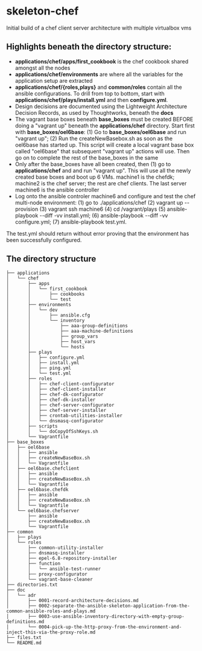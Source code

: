 # skeleton-chef
Initial build of a chef client server architecture with multiple virtualbox vms

## Highlights beneath the directory structure:
* **applications/chef/apps/first_cookbook** is the chef cookbook shared amongst all the nodes
* **applications/chef/environments** are where all the variables for the application setup are extracted
* **applications/chef/{roles,plays}** and **common/roles** contain all the ansible configurations.  To drill from top to bottom, start with **applications/chef/plays/install.yml** and then **configure.yml**.
* Design decisions are documented using the Lightweight Architecture Decision Records, as used by Thoughtworks, beneath the **docs**
* The vagrant base boxes beneath **base\_boxes** must be created BEFORE doing a "vagrant up" beneath the **applications/chef** directory.  Start first with **base\_boxes/oel6base**: (1) Go to **base\_boxes/oel6base** and run "vagrant up"; (2) Run the createNewBasebox.sh as soon as the oel6base has started up.  This script will create a local vagrant base box called "oel6base" that subsequent "vagrant up" actions will use.  Then go on to complete the rest of the base_boxes in the same
* Only after the base_boxes have all been created, then (1) go to **applications/chef** and and run "vagrant up".  This will use all the newly created base boxes and boot up 6 VMs.  machine1 is the chefdk; machine2 is the chef server; the rest are chef clients.  The last server machine6 is the ansible controller
* Log onto the ansible controler machine6 and configure and test the chef multi-node environment:  (1) go to ./applications/chef (2) vagrant up --provision (3) vagrant ssh machine6 (4) cd /vagrant/plays (5) ansible-playbook --diff -vv install.yml; (6) ansible-playbook --diff -vv configure.yml; (7) ansible-playbook test.yml.

The test.yml should return without error proving that the environment has been successfully configured.

## The directory structure
```
├── applications
│   └── chef
│       ├── apps
│       │   └── first_cookbook
│       │       ├── cookbooks
│       │       └── test
│       ├── environments
│       │   └── dev
│       │       ├── ansible.cfg
│       │       └── inventory
│       │           ├── aaa-group-definitions
│       │           ├── aaa-machine-definitions
│       │           ├── group_vars
│       │           ├── host_vars
│       │           └── hosts
│       ├── plays
│       │   ├── configure.yml
│       │   ├── install.yml
│       │   ├── ping.yml
│       │   └── test.yml
│       ├── roles
│       │   ├── chef-client-configurator
│       │   ├── chef-client-installer
│       │   ├── chef-dk-configurator
│       │   ├── chef-dk-installer
│       │   ├── chef-server-configurator
│       │   ├── chef-server-installer
│       │   ├── crontab-utilities-installer
│       │   └── dnsmasq-configurator
│       ├── scripts
│       │   └── doCopyOfSshKeys.sh
│       └── Vagrantfile
├── base_boxes
│   ├── oel6base
│   │   ├── ansible
│   │   ├── createNewBaseBox.sh
│   │   └── Vagrantfile
│   ├── oel6base.chefclient
│   │   ├── ansible
│   │   ├── createNewBaseBox.sh
│   │   └── Vagrantfile
│   ├── oel6base.chefdk
│   │   ├── ansible
│   │   ├── createNewBaseBox.sh
│   │   └── Vagrantfile
│   └── oel6base.chefserver
│       ├── ansible
│       ├── createNewBaseBox.sh
│       └── Vagrantfile
├── common
│   ├── plays
│   └── roles
│       ├── common-utility-installer
│       ├── dnsmasq-installer
│       ├── epel-6.8-repository-installer
│       ├── function
│       │   └── ansible-test-runner
│       ├── proxy-configurator
│       └── vagrant-base-cleaner
├── directories.txt
├── doc
│   └── adr
│       ├── 0001-record-architecture-decisions.md
│       ├── 0002-separate-the-ansible-skeleton-application-from-the-common-ansible-roles-and-plays.md
│       ├── 0003-use-ansible-inventory-directory-with-empty-group-definitions.md
│       └── 0004-pick-up-the-http-proxy-from-the-environment-and-inject-this-via-the-proxy-role.md
├── files.txt
└── README.md
```